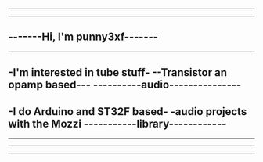 ------------------------------
------------------------------
-------Hi, I'm punny3xf-------
------------------------------
------------------------------
-I'm interested in tube stuff-
--Transistor an opamp based---
----------audio---------------
------------------------------
-I do Arduino and ST32F based-
-audio projects with the Mozzi
-----------library------------
------------------------------
------------------------------
------------------------------
------------------------------

